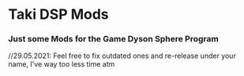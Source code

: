 # Taki DSP Mods
### Just some Mods for the Game Dyson Sphere Program

//29.05.2021:
Feel free to fix outdated ones and re-release under your name, I've way too less time atm
